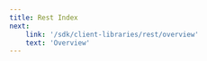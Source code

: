 ```yaml
---
title: Rest Index
next:
    link: '/sdk/client-libraries/rest/overview'
    text: 'Overview'
---
```

<Index></Index>

